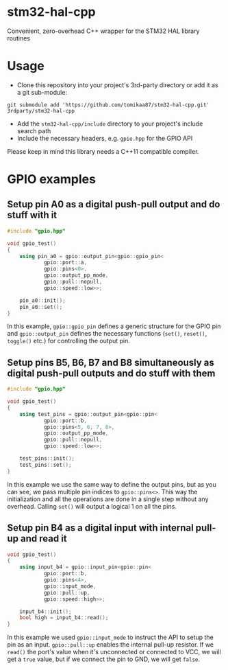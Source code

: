# stm32-hal-cpp
Convenient, zero-overhead C++ wrapper for the STM32 HAL library routines

# Usage
- Clone this repository into your project's 3rd-party directory or add it as a git sub-module:
```
git submodule add 'https://github.com/tomikaa87/stm32-hal-cpp.git' 3rdparty/stm32-hal-cpp
```
- Add the `stm32-hal-cpp/include` directory to your project's include search path
- Include the necessary headers, e.g. `gpio.hpp` for the GPIO API

Please keep in mind this library needs a C++11 compatible compiler.

# GPIO examples

## Setup pin A0 as a digital push-pull output and do stuff with it
```cpp
#include "gpio.hpp"

void gpio_test()
{
    using pin_a0 = gpio::output_pin<gpio::gpio_pin<
            gpio::port::a,
            gpio::pins<0>,
            gpio::output_pp_mode,
            gpio::pull::nopull,
            gpio::speed::low>>;

    pin_a0::init();
    pin_a0::set();
}
```
In this example, `gpio::gpio_pin` defines a generic structure for the GPIO pin and `gpio::output_pin` defines the necessary functions (`set()`, `reset()`, `toggle()` etc.) for controlling the output pin.

## Setup pins B5, B6, B7 and B8 simultaneously as digital push-pull outputs and do stuff with them
```cpp
#include "gpio.hpp"

void gpio_test()
{
    using test_pins = gpio::output_pin<gpio::pin<
            gpio::port::b,
            gpio::pins<5, 6, 7, 8>,
            gpio::output_pp_mode,
            gpio::pull::nopull,
            gpio::speed::low>>;

    test_pins::init();
    test_pins::set();
}
```
In this example we use the same way to define the output pins, but as you can see, we pass multiple pin indices to `gpio::pins<>`. This way the initialization and all the operations are done in a single step without any overhead.
Calling `set()` will output a logical 1 on all the pins.

## Setup pin B4 as a digital input with internal pull-up and read it
```cpp
void gpio_test()
{
    using input_b4 = gpio::input_pin<gpio::pin<
            gpio::port::b,
            gpio::pins<4>,
            gpio::input_mode,
            gpio::pull::up,
            gpio::speed::high>>;

    input_b4::init();
    bool high = input_b4::read();
}
```
In this example we used `gpio::input_mode` to instruct the API to setup the pin as an input. `gpio::pull::up` enables the internal pull-up resistor. If we `read()` the port's value when it's unconnected or connected to VCC, we will get a `true` value, but if we connect the pin to GND, we will get `false`.
